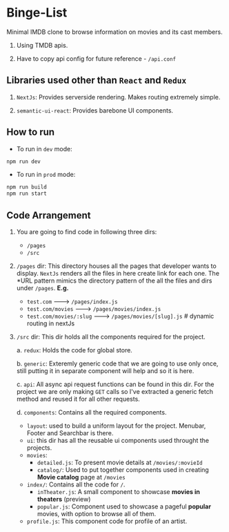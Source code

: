 # Binge-List

Minimal IMDB clone to browse information on movies and its cast members.

1. Using TMDB apis.

1. Have to copy api config for future reference - `/api.conf`

## Libraries used other than `React` and `Redux`

1. `NextJs`: Provides serverside rendering. Makes routing extremely simple.

2. `semantic-ui-react`: Provides barebone UI components.

## How to run

- To run in `dev` mode:

```bash
npm run dev
```

- To run in `prod` mode:

```bash
npm run build
npm run start
```

## Code Arrangement

1.  You are going to find code in following three dirs:

    - `/pages`
    - `/src`

2.  `/pages` dir:
    This directory houses all the pages that developer wants to display. `NextJs` renders all the files in here create link for each one. The \*URL pattern mimics the directory pattern of the all the files and dirs under `/pages`.
    **E.g.**

    - `test.com` ---> `/pages/index.js`
    - `test.com/movies` ---> `/pages/movies/index.js`
    - `test.com/movies/:slug` ---> `/pages/movies/[slug].js` # dynamic routing in nextJs

3.  `/src` dir: This dir holds all the components required for the project.

    a. `redux`: Holds the code for global store.

    b. `generic`: Exteremly generic code that we are going to use only once, still putting it in separate component will help and so it is here.

    c. `api`: All async api request functions can be found in this dir. For the project we are only making `GET` calls so I've extracted a generic fetch method and reused it for all other requests.

    d. `components`: Contains all the required components.

    - `layout`: used to build a uniform layout for the project. Menubar, Footer and Searchbar is there.
    - `ui`: this dir has all the reusable ui components used throught the projects.
    - `movies`:
      - `detailed.js`: To present movie details at `/movies/:movieId`
      - `catalog/`: Used to put together components used in creating **Movie catalog** page at `/movies`
    - `index/`: Contains all the code for `/`.
      - `inTheater.js`: A small component to showcase **movies in theaters** (preview)
      - `popular.js`: Component used to showcase a pageful **popular** movies, with option to browse all of them.
    - `profile.js`: This component code for profile of an artist.
